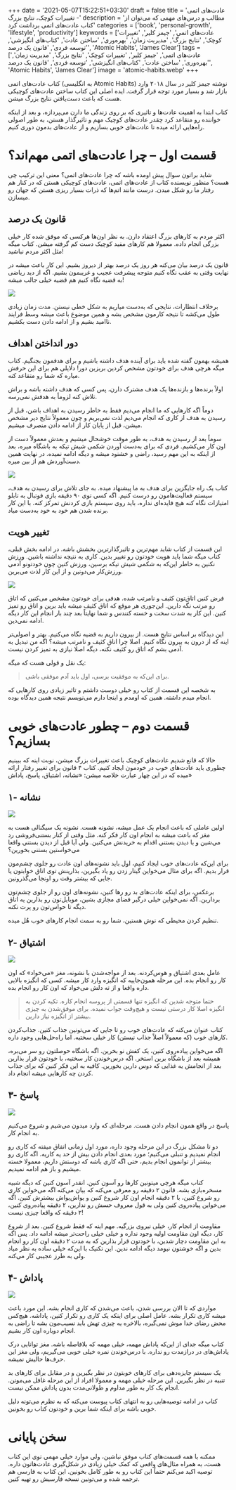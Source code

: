 +++
date = '2021-05-07T15:22:51+03:30'
draft = false
title = 'عادت‌های اتمی - تغییرات کوچک، نتایج بزرگ'
description = 'مطالب و درس‌های مهمی که می‌توان از کتاب عادت‌های اتمی برداشت کرد'
categories = ['book', 'personal-growth', 'lifestyle', 'productivity']
keywords = ['عادت‌های اتمی', 'جیمز کلیر', 'تغییرات کوچک', 'نتایج بزرگ', 'مدیریت زمان', 'بهره‌وری', 'ساختن عادت', 'کتاب‌های انگیزشی', 'توسعه فردی', 'قانون یک درصد', 'Atomic Habits', 'James Clear']
tags = ['عادت‌های اتمی', 'جیمز کلیر', 'تغییرات کوچک', 'نتایج بزرگ', 'مدیریت زمان', 'بهره‌وری', 'ساختن عادت', 'کتاب‌های انگیزشی', 'توسعه فردی', 'قانون یک درصد', 'Atomic Habits', 'James Clear']
image = 'atomic-habits.webp'
+++

کتاب عادت‌های اتمی (به انگلیسی Atomic Habits) نوشته جیمز کلیر در سال ۲۰۱۸ وارد بازار شد و بسیار مورد توجه قرار گرفت. ایده اصلی این کتاب ساختن عادت‌های کوچیکی هست که باعث دست‌یافتن نتایج بزرگ میشن.

کتاب ابتدا به اهمیت عادت‌ها و تاثیری که بر روی زندگی ما دارن می‌پردازه، و بعد از اینکه خواننده رو متقاعد کرد چقدر عادت‌های کوچیک مهم و تاثیرگذار هستن، به طور اصولی راه‌هایی ارائه میده تا عادت‌های خوبی بسازیم و از عادت‌های بدمون دوری کنیم.
# قسمت اول – چرا عادت‌های اتمی مهم‌اند؟
شاید براتون سوال پیش اومده باشه که چرا عادت‌های اتمی؟ معنی این ترکیب چی هست؟ منظور نویسنده کتاب از عادت‌های اتمی، عادت‌های کوچیکی هستن که در کنار هم رفتار ما رو شکل میدن. درست مانند اتم‌ها که ذرات بسیار ریزی هستن که جهان رو میسازن.
## قانون یک درصد
اکثر مردم به کارهای بزرگ اعتقاد دارن. به نظر اون‌ها هرکسی که موفق شده کار خیلی بزرگی انجام داده. معمولا هم کارهای مفید کوچیک دست کم گرفته میشن. کتاب میگه مثل اکثر مردم نباشید!

قانون یک درصد بیان می‌کنه هر روز یک درصد بهتر از دیروز بشیم. این کار باعث میشه در نهایت وقتی به عقب نگاه کنیم متوجه پیشرفت عجیب و غریبمون بشیم. اگه از دید ریاضی به قضیه نگاه کنیم هم قضیه خیلی جالب میشه!

![](one-percent-diagram.webp)

برخلاف انتظارات، نتایجی که به‌دست میاریم به شکل خطی نیستن. مدت زمان زیادی طول می‌کشه تا نتیجه کارمون مشخص بشه و همین موضوع باعث میشه وسط فرایند ناامید بشیم و از ادامه دادن دست بکشیم.
## دور انداختن اهداف
همیشه بهمون گفته شده باید برای آینده هدف داشته باشیم و برای هدفمون بجنگیم. کتاب میگه هرچی هدف برای خودتون مشخص کردین بریزین دور! دلایلی هم برای این حرفش میاره که شما رو متقاعد کنه.

اولاً برنده‌ها و بازنده‌ها یک هدف مشترک دارن، پس کسی که هدف داشته باشه و براش تلاش کنه لزوماً به هدفش نمی‌رسه.

دوماً اگه کارهایی که ما انجام می‌دیم فقط به خاطر رسیدن به اهداف باشن، قبل از رسیدن به هدف از کاری که انجام می‌دیم لذت نمی‌بریم و چون معمولاً نتایج دیر مشخص میشن، قبل از پایان کار از ادامه دادن منصرف میشیم.

سوماً بعد از رسیدن به هدف، به طور موقت خوشحال میشیم و بعدش معمولاً دست از اون کار می‌کشیم. فردی که برای به‌دست آوردن شکمی شیش تیکه به باشگاه میره، بعد از اینکه به این مهم رسید، راضی و خشنود میشه و دیگه ادامه نمیده. در نهایت همین دست‌آوردش هم از بین میره.

![](goal-vs-system.webp)

کتاب یک راه جایگزین برای هدف به ما پیشنهاد میده. به جای تلاش برای رسیدن به هدف، سیستم فعالیت‌هامون رو درست کنیم. اگه کسی توی ۹۰ دقیقه بازی فوتبال به تابلو امتیازات نگاه کنه هیچ فایده‌ای نداره، باید روی سیستم بازی کردنش تمرکز کنه. با این کار برنده شدن هم خود به خود به‌دست میاد.
## تغییر هویت
این قسمت از کتاب شاید مهم‌ترین و تاثیرگذارترین بخشش باشه. در ادامه بخش قبلی، کتاب میگه شما باید هویت خودتون رو تغییر بدین. کاری به نتیجه نداشته باشین. ورزش نکنین به خاطر این‌که به شکمی شیش تیکه برسین، ورزش کنین چون خودتونو آدمی ورزش‌کار می‌دونین و از این کار لذت می‌برین.

![](identity-process-result.webp)

فرض کنین اتاق‌تون کثیف و نامرتب شده. هدفی برای خودتون مشخص می‌کنین که اتاق رو مرتب نگه دارین. این‌جوری هر موقع که اتاق کثیف میشه باید برین و اتاق رو تمیز کنین. این کار به شدت سخت و خسته کنندس و شما نهایتاً بعد چند بار انجام این کار دیگه ادامه نمی‌دین.

این دیدگاه بر اساس نتایج هست. از بیرون داریم به قضیه نگاه می‌کنیم. بهتر و اصولی‌تر اینه که از درون به بیرون نگاه کنیم. اصلا چرا اتاق کثیف و نامرتب میشه؟ اگه من تبدیل به آدمی بشم که اتاق رو کثیف نکنه، دیگه اصلا نیازی به تمیز کردن نیست.

یک نقل و قولی هست که میگه:

> برای این‌که به موفقیت برسی، اول باید آدم موفقی باشی.

به شخصه این قسمت از کتاب رو خیلی دوست داشتم و تاثیر زیادی روی کارهایی که انجام میدم داشته. همین که اومدم و اینجا دارم می‌نویسم نتیجه همین دیدگاه بوده.
# قسمت دوم – چطور عادت‌های خوبی بسازیم؟

حالا که قانع شدیم عادت‌های کوچیک باعث تغییرات بزرگ میشن، نوبت اینه که ببینیم چطوری باید عادت‌های خوب در خودمون ایجاد کنیم. کتاب ۴ قانون برای تغییر رفتار ارائه میده که در این چهار عبارت خلاصه میشن: «نشانه، اشتیاق، پاسخ، پاداش»
## ۱- نشانه

![](cue.webp)

اولین عاملی که باعث انجام یک عمل میشه، نشونه هست. نشونه یک سیگنالی هست به مغز که باعث میشه به انجام اون کار فکر کنه. مثل وقتی از کنار بستنی‌فروشی رد می‌شین و با دیدن بستنی اقدام به خریدنش می‌کنین. ولی آیا قبل از دیدن بستنی واقعا می‌خواستین بستنی بخورین؟

برای این‌که عادت‌های خوب ایجاد کنیم، اول باید نشونه‌های اون عادت رو جلوی چشم‌مون قرار بدیم. اگه برای مثال می‌خواین گیتار زدن رو یاد بگیرین، بذارینش توی اتاق خوابتون یا جایی که بیشتر وقت رو اونجا می‌گذرونین.

برعکس، برای اینکه عادت‌های بد رو رها کنین، نشونه‌های اون رو از جلوی چشم‌تون بردارین. اگه نمی‌خواین خیلی درگیر فضای مجازی بشین، موبایل‌تون رو بذارین یه اتاق دیگه تا حواس‌تون رو پرت نکنه.

تنظیم کردن محیطی که توش هستین، شما رو به سمت انجام کارهای خوب هُل میده.
## ۲- اشتیاق

![](crave.webp)

عامل بعدی اشتیاق و هوس‌کردنه. بعد از مواجه‌شدن با نشونه، مغز «می‌خواد» که اون کار رو انجام بده. این مرحله همون‌جاییه که انگیزه وارد کار میشه. کسی که انگیزه بالایی داره واقعا و از ته دلش می‌خواد که اون کار رو انجام بده.

> حتما متوجه شدین که انگیزه تنها قسمتی از پروسه انجام کاره. تکیه کردن به انگیزه اصلا کار درستی نیست و هیچ‌وقت جواب نمیده. برای موفق‌شدن به چیزی بیشتر از انگیزه نیاز دارین.

کتاب عنوان می‌کنه که عادت‌های خوب رو تا جایی که می‌تونین جذاب کنین. جذاب‌کردن کارهای خوب (که معمولاً اصلاً جذاب نیستن)‌ کار خیلی سختیه. اما راه‌حل‌هایی وجود داره.

اگه می‌خواین پیاده‌روی کنین، یک کفش نو بخرین. اگه باشگاه حوصلتون رو سر می‌بره، همیشه بعد از باشگاه برین استخر. اگه درس‌خوندن کار سختیه، با خودتون قرار بذارین بعد از انجامش یه غذایی که دوس دارین بخورین. کافیه به این فکر کنین که برای جذاب کردن چه کارهایی میشه انجام داد.
## ۳- پاسخ

![](response.webp)

پاسخ در واقع همون انجام دادن هست. مرحله‌ای که وارد میدون می‌شیم و شروع می‌کنیم به انجام کار.

دو تا مشکل بزرگ در این مرحله وجود داره، مورد اول زمانی اتفاق میفته که کاری رو انجام نمیدیم و تنبلی می‌کنیم؛ مورد بعدی انجام دادن بیش از حد یه کاریه. اگه کاری رو بیشتر از توانمون انجام بدیم، حتی اگه کاری باشه که دوستش داریم، معمولا خسته میشیم و باز هم ادامه نمیدیم.

کتاب میگه هرچی میتونین کارها رو آسون کنین. انقدر آسون کنین که دیگه شبیه مسخره‌بازی بشه. قانون ۲ دقیقه رو معرفی می‌کنه که بیان می‌کنه اگه می‌خواین کاری رو شروع کنین، با ۲ دقیقه انجام اون کار شروع کنین و یواش‌یواش بیشترش کنین. اگه می‌خواین پیاده‌روی کنین ولی به قول معروف حسش رو ندارین، ۲ دقیقه پیاده‌روی کنین، ۲ دقیقه که واقعا چیزی نیست!

مقاومت از انجام کار، خیلی نیروی بزرگیه. مهم اینه که فقط شروع کنین. بعد از شروع کار، دیگه اون مقاومت اولیه وجود نداره و خیلی خیلی راحت‌تر میشه ادامه داد. پس اگه به این مقاومت دچار شدین، با خودتون قرار بذارین که به مدت ۲ دقیقه اون کار رو انجام بدین و اگه خوشتون نیومد دیگه ادامه ندین. این تکنیک با این‌که خیلی ساده به نظر میاد ولی به طرز عجیبی کار می‌کنه.
## ۴- پاداش

![](award.webp)

مواردی که تا الان بررسی شدن، باعث می‌شدن که کاری انجام بشه. این مورد باعث میشه کاری تکرار بشه. عامل اصلی برای اینکه یک کاری رو تکرار کنین، پاداشه. هیچ‌کس محض رضای خدا موش نمی‌گیره، بالاخره یه چیزی تهش باید نسیب‌مون بشه تا راضی به انجام دوباره اون کار بشیم.

کتاب میگه جدای از این‌که پاداش مهمه، خیلی مهمه که بلافاصله باشه. مغز توانایی درک پاداش‌های در درازمدت رو نداره. با درس‌خوندن نمره خیلی خوبی می‌گیریم، ولی مغز این حرف‌ها حالیش نمیشه.

یک سیستم جایزه‌دهی برای کارهای خوبتون در نظر بگیرین و در مقابل برای کارهای بد تنبیه در نظر بگیرین. این مرحله خیلی مهمه و معمولا افراد از این مرحله غافل می‌مونن. انجام یک کار به طور مداوم و طولانی‌مدت بدون پاداش ممکن نیست.

کتاب در ادامه توصیه‌هایی رو به انتهای کتاب پیوست می‌کنه که به نظرم می‌تونه دلیل خوبی باشه برای اینکه شما برین و خودتون کتاب رو بخونین.
# سخن پایانی
ممکنه با همه قسمت‌های کتاب موفق نباشین، ولی موارد خیلی مهمی توی این کتاب هست، به همراه مثال‌های واقعی که کمک خیلی زیادی در شکل‌گیری عادت‌هاتون داره. توصیه اکید می‌کنم حتماً این کتاب رو به طور کامل بخونین. این کتاب به فارسی هم ترجمه شده و می‌تونین نسخه فارسیش رو تهیه کنین.